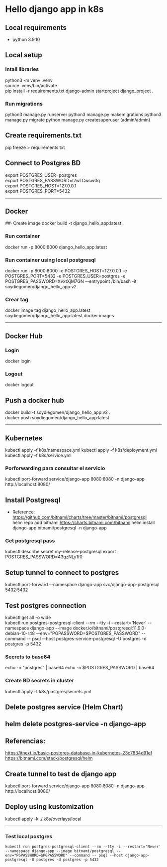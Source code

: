 # Hello django app in k8s

## Local requirements
- python 3.9.10

## Local setup

### Intall libraries
python3 -m venv .venv  
source .venv/bin/activate   
pip install -r requirements.txt 
django-admin startproject django_project .  

### Run migrations
python3 manage.py runserver
python3 manage.py makemigrations
python3 manage.py migrate
python manage.py createsuperuser (admin/admin)

## Create requirements.txt
pip freeze > requirements.txt

## Connect to Postgres BD
export POSTGRES_USER=postgres  
export POSTGRES_PASSWORD=l2wLCwcw0q  
export POSTGRES_HOST=127.0.0.1  
export POSTGRES_PORT=5432  

---

## Docker

##· Create image
docker build -t django_hello_app:latest  .

### Run container
docker run -p 8000:8000 django_hello_app:latest  

### Run container using local postgresql
docker run -p 8000:8000 -e POSTGRES_HOST=127.0.0.1 -e POSTGRES_PORT=5432 -e POSTGRES_USER=postgres -e POSTGRES_PASSWORD=XvxtXjM7GN --entrypoint /bin/bash -it soydiegomen/django_hello_app:v2

### Crear tag 
docker image tag django_hello_app:latest soydiegomen/django_hello_app:latest
docker images

---

## Docker Hub

### Login
docker login

### Logout
docker logout

## Push a docker hub
docker build -t soydiegomen/django_hello_app:v2  .  
docker push soydiegomen/django_hello_app:latest

---

## Kubernetes
kubectl apply -f k8s/namespace.yml
kubectl apply -f k8s/deployment.yml
kubectl apply -f k8s/service.yml

### Porforwarding para consultar el servicio
kubectl port-forward service/django-app  8080:8080 -n django-app
http://localhost:8080/

## Install Postgresql
+ Reference:  https://github.com/bitnami/charts/tree/master/bitnami/postgresql   
helm repo add bitnami https://charts.bitnami.com/bitnami
helm install django-app bitnami/postgresql -n django-app

### Get postgresql pass
kubectl describe secret  my-release-postgresql
export POSTGRES_PASSWORD=43qzNLy1f0

## Setup tunnel to connect to postgres
kubectl port-forward --namespace django-app svc/django-app-postgresql 5432:5432

## Test postgres connection
kubectl get all -o wide  
kubectl run postgres-postgresql-client --rm --tty -i --restart='Never' --namespace django-app --image docker.io/bitnami/postgresql:11.9.0-debian-10-r48 --env="PGPASSWORD=$POSTGRES_PASSWORD" --command -- psql --host postgres-service-postgresql -U postgres -d postgres -p 5432

### Secrets to base64
echo -n "postgres" | base64
echo -n $POSTGRES_PASSWORD | base64

### Create BD secrets in cluster
kubectl apply -f k8s/postgres/secrets.yml

## Delete postgres service (Helm Chart)
helm delete postgres-service -n django-app
---

## Referencias: 
https://itnext.io/basic-postgres-database-in-kubernetes-23c7834d91ef
https://bitnami.com/stack/postgresql/helm

## Create tunnel to test de django app
kubectl port-forward service/django-app  8080:8080 -n django-app
http://localhost:8080/

## Deploy using kustomization
kubectl apply -k ./.k8s/overlays/local

---

### Test local postgres
```
kubectl run postgres-postgresql-client --rm --tty -i --restart='Never' --namespace django-app --image bitnami/postgresql --env="PGPASSWORD=$PGPASSWORD" --command -- psql --host django-app-postgresql -U postgres -d postgres -p 5432
```